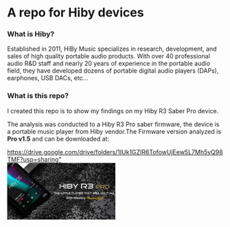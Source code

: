 <body>
	<h1>A repo for Hiby devices</h1>
	<h3>What is Hiby?</h3>
	<p>Established in 2011, HiBy Music specializes in research, development, and sales of high quality portable audio products. With over 40 professional audio R&D staff and nearly 20 years of experience in the portable audio field, they have developed dozens of portable digital audio players (DAPs), earphones, USB DACs, etc...</p>
	<h3>What is this repo?</h3>
	<p>I created this repo is to show my findings on my Hiby R3 Saber Pro device.</p>
	<p>The analysis was conducted to a Hiby R3 Pro saber firmware, the device is a portable music player from Hiby vendor.The Firmware version analyzed is <b>Pro v1.5</b> and can be downloaded at:</p>
	<a href="https://drive.google.com/drive/folders/1IUk1GZIR6TofowUjEew5L7Mh5yQ98TMF?usp=sharing" target="_blank">https://drive.google.com/drive/folders/1IUk1GZIR6TofowUjEew5L7Mh5yQ98TMF?usp=sharing"</a>
	<br/><img width="50%" height="50%" src="./hiby_1.jpg"></img>
</body>